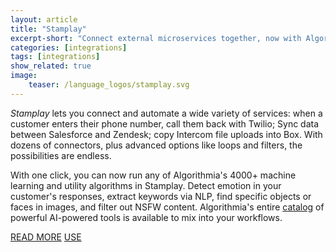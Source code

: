 ```yaml
---
layout: article
title: "Stamplay"
excerpt-short: "Connect external microservices together, now with Algorithmia."
categories: [integrations]
tags: [integrations]
show_related: true
image:
    teaser: /language_logos/stamplay.svg
---
```


*Stamplay* lets you connect and automate a wide variety of services: when a customer enters their phone number, call them back with Twilio; Sync data between Salesforce and Zendesk; copy Intercom file uploads into Box. With dozens of connectors, plus advanced options like loops and filters, the possibilities are endless.

With one click, you can now run any of Algorithmia's 4000+ machine learning and utility algorithms in Stamplay. Detect emotion in your customer's responses, extract keywords via NLP, find specific objects or faces in images, and filter out NSFW content. Algorithmia's entire <a href="{{ site.baseurl }}/algorithms">catalog</a> of powerful AI-powered tools is available to mix into your workflows.  

<a href="https://blog.algorithmia.com/bringing-ai-to-your-workflow-without-code-stamplay/" class="btn btn-default btn-primary"><i class="fa fa-book" aria-hidden="true"></i> READ MORE</a>
<a href="https://stamplay.com/integrations/algorithmia/" class="btn btn-default btn-primary"><i class="fa fa-plug" aria-hidden="true"></i> USE</a>
